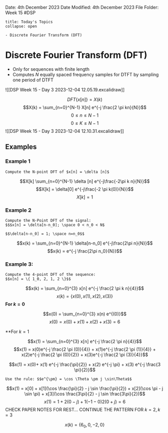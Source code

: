 Date: 4th December 2023
Date Modified: 4th December 2023
File Folder: Week 15
#DSP

```ad-abstract
title: Today's Topics
collapse: open

- Discrete Fourier Transform (DFT)

```

# Discrete Fourier Transform (DFT)

-  Only for sequences with finite length
- Computes $N$ equally spaced frequency samples for DTFT by sampling one period of DTFT

![[DSP Week 15 - Day 3 2023-12-04 12.05.19.excalidraw]]

$$DFT\{ x[n]\} = X(k)$$
$$X(k) = \sum_{n=0}^{N-1} X[n] e^{-j \frac{2 \pi kn}{N}}$$
$$0 \le n \le N-1$$
$$0 \le K \le N-1$$
![[DSP Week 15 - Day 3 2023-12-04 12.10.31.excalidraw]]


## Examples

### Example 1

```ad-question
Compute the N-point DFT of $x[n] = \delta [n]$
```

$$X[k] \sum_{n=0}^{N-1} \delta [n] e^{-j\frac{-2\pi k n}{N}}$$
$$X[k] = \delta[0] e^{-j\frac{-2 \pi k(0)}{N}}$$
$$X[k] = 1$$
### Example 2

```ad-question
Compute the N-Point DFT of the signal:
$$$x[n] = \delta[n-n_0]; \space 0 < n_0 < N$
```

```ad-note
$$\delta[n-n_0] = 1; \space n=n_0$$
```

$$x(k) = \sum_{n=0}^{N-1} \delta[n-n_0] e^{-j\frac{2\pi n}{N}}$$
$$x(k) = e^{-j \frac{2\pi n_0}{N}}$$

### Example 3:

```ad-question
Compute the 4-point DFT of the sequence:
$$x[n] = \{ 1_0, 2, 1, 2 \}$$
```

$$x(k) = \sum_{n=0}^{3} x[n] e^{-j \frac{2 \pi k n}{4}}$$
$$x(k) = \{ x(0), x(1), x(2), x(3) \}$$
**For $k = 0$**

$$x(0) = \sum_{n=0}^{3} x(n) e^{(0)}$$
$$x(0)=x(0)+x(1)+x(2)+x(3) = 6$$

**For $k=1$

$$x(1) = \sum_{n=0}^{3} x[n] e^{-j \frac{2 \pi n}{4}}$$
$$x(1) = x(0)e^{-j \frac{2 \pi (0)}{4}} + x(1)e^{-j \frac{2 \pi (1)}{4}} + x(2)e^{-j \frac{2 \pi (0)}{2}} + x(3)e^{-j \frac{2 \pi (3)}{4}}$$

$$x(1) = x(0)+ x(1) e^{-j \frac{\pi}{2}} + x(2) e^{-j \pi} + x(3) e^{-j \frac{3 \pi}{2}}$$
```ad-note
Use the rule: $$e^{\pm} = \cos \Theta \pm j \sin\Theta$$
```

$$x(1) = x[0] + x[1](\cos \frac{\pi}{2} - j \sin \frac{\pi}{2}) + x[2](\cos \pi - j \sin \pi) + x[3](\cos \frac{3\pi}{2} - j \sin \frac{3\pi}{2})$$
$$x(1) = 1 + 2(0-j) + 1(-1-0) 2(0 + j) = 6$$
CHECK PAPER NOTES FOR REST... CONTINUE THE PATTERN FOR $k=2, k=3$

$$x(k) = \{6_0, 0, -2, 0 \}$$

